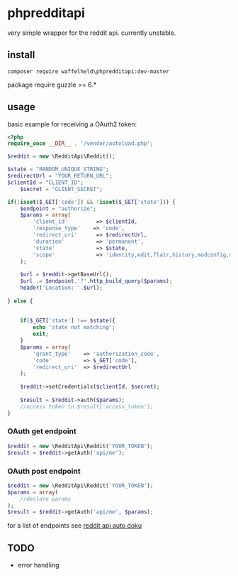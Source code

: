 # phpredditapi

very simple wrapper for the reddit api. currently unstable.

## install

```
composer require waffelheld\phpredditapi:dev-master
```

package require guzzle >= 6.*


## usage

basic example for receiving a OAuth2 token:

```php
<?php
require_once __DIR__ . '/vendor/autoload.php';

$reddit = new \RedditApi\Reddit();

$state = "RANDOM_UNIQUE_STRING";
$redirectUrl = "YOUR_RETURN_URL";
$clientId = "CLIENT_ID";
    $secret = "CLIENT_SECRET";

if(!isset($_GET['code']) && !isset($_GET['state'])) {
    $endpoint = "authorize";
    $params = array(
        'client_id'         => $clientId,
        'response_type'    => 'code',
        'redirect_uri'      => $redirectUrl,
        'duration'          => 'permanent',
        'state'             => $state,
        'scope'             => 'identity,edit,flair,history,modconfig,modflair,modlog,modposts,modwiki,mysubreddits,privatemessages,read,report,save,submit,subscribe,vote,wikiedit,wikiread'
    );
    
    $url = $reddit->getBaseUrl();
    $url .= $endpoint.'?'.http_build_query($params);
    header('Location: '.$url);
    
} else {
    
    
    if($_GET['state'] !== $state){
        echo 'state not matching';
        exit;
    }
    $params = array(
        'grant_type'    => 'authorization_code',
        'code'          => $_GET['code'],
        'redirect_uri'  => $redirectUrl
    );
    
    $reddit->setCredentials($clientId, $secret);
    
    $result = $reddit->auth($params);
    //access token in $result['access_token'];
}

```


### OAuth get endpoint

```php
$reddit = new \RedditApi\Reddit('YOUR_TOKEN');
$result = $reddit->getAuth('api/me');
```
### OAuth post endpoint

```php
$reddit = new \RedditApi\Reddit('YOUR_TOKEN');
$params = array(
    //declare params
);
$result = $reddit->getAuth('api/me', $params);
```

for a list of endpoints see [reddit api auto doku](https://www.reddit.com/dev/api/)


## TODO

- error handling